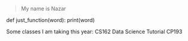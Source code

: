 > My name is Nazar

def just_function(word):
    print(word)
    
Some classes I am taking this year:
    CS162
    Data Science Tutorial
    CP193
